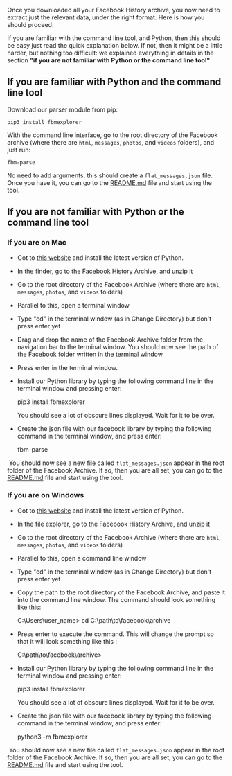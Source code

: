 Once you downloaded all your Facebook History archive, you now need to extract just the relevant data, under the right format. Here is how you should proceed:

If you are familiar with the command line tool, and Python, then this should be easy just read the quick explanation below. If not, then it might be a little harder, but nothing too difficult: we explained everything in details in the section **"if you are not familiar with Python or the command line tool"**.

## If you are familiar with Python and the command line tool

Download our parser module from pip:

    pip3 install fbmexplorer

With the command line interface, go to the root directory of the Facebook archive (where there are ``html``, ``messages``, ``photos``, and ``videos`` folders), and just run:

    fbm-parse
    
No need to add arguments, this should create a ``flat_messages.json`` file. Once you have it, you can go to the <a href="/README.md"> README.md</a> file and start using the tool.


## If you are not familiar with Python or the command line tool

### If you are on Mac

- Got to [this website](https://www.python.org/downloads/) and install the latest version of Python. 
- In the finder, go to the Facebook History Archive, and unzip it
- Go to the root directory of the Facebook Archive (where there are ``html``, ``messages``, ``photos``, and ``videos`` folders)
- Parallel to this, open a terminal window
- Type "cd" in the terminal window (as in Change Directory) but don't press enter yet
- Drag and drop the name of the Facebook Archive folder from the navigation bar to the terminal window. You should now see the path of the Facebook folder written in the terminal window
- Press enter in the terminal window.
- Install our Python library by typing the following command line in the terminal window and pressing enter:

    pip3 install fbmexplorer
    
  You should see a lot of obscure lines displayed. Wait for it to be over.
- Create the json file with our facebook library by typing the following command in the terminal window, and press enter:

    fbm-parse
    
  You should now see a new file called ``flat_messages.json`` appear in the root folder of the Facebook Archive. If so, then you are all set, you can go to the <a href="/README.md"> README.md</a> file and start using the tool.
  
  ### If you are on Windows

- Got to [this website](https://www.python.org/downloads/) and install the latest version of Python. 
- In the file explorer, go to the Facebook History Archive, and unzip it
- Go to the root directory of the Facebook Archive (where there are ``html``, ``messages``, ``photos``, and ``videos`` folders)
- Parallel to this, open a command line window
- Type "cd" in the terminal window (as in Change Directory) but don't press enter yet
- Copy the path to the root directory of the Facebook Archive, and paste it into the command line window. The command should look something like this:

    C:\Users\user_name> cd C:\path\to\facebook\archive
    
- Press enter to execute the command. This will change the prompt so that it will look something like this : 

    C:\path\to\facebook\archive>

- Install our Python library by typing the following command line in the terminal window and pressing enter:

    pip3 install fbmexplorer
    
  You should see a lot of obscure lines displayed. Wait for it to be over.
- Create the json file with our facebook library by typing the following command in the terminal window, and press enter:

    python3 -m fbmexplorer
    
  You should now see a new file called ``flat_messages.json`` appear in the root folder of the Facebook Archive. If so, then you are all set, you can go to the <a href="/README.md"> README.md</a> file and start using the tool.

